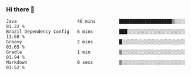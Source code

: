 ### Hi there 👋

<!--START_SECTION:waka-->

```text
Java                       46 mins         ████████████████████▒░░░░   81.22 %
Brazil Dependency Config   6 mins          ███░░░░░░░░░░░░░░░░░░░░░░   11.68 %
Groovy                     2 mins          █░░░░░░░░░░░░░░░░░░░░░░░░   03.65 %
Gradle                     1 min           ▒░░░░░░░░░░░░░░░░░░░░░░░░   01.94 %
Markdown                   0 secs          ▒░░░░░░░░░░░░░░░░░░░░░░░░   01.52 %
```

<!--END_SECTION:waka-->

<!--
**jerry-shao/jerry-shao** is a ✨ _special_ ✨ repository because its `README.md` (this file) appears on your GitHub profile.

Here are some ideas to get you started:

- 🔭 I’m currently working on ...
- 🌱 I’m currently learning ...
- 👯 I’m looking to collaborate on ...
- 🤔 I’m looking for help with ...
- 💬 Ask me about ...
- 📫 How to reach me: ...
- 😄 Pronouns: ...
- ⚡ Fun fact: ...
-->
